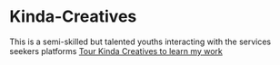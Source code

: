 # Kinda-Creatives
This is a semi-skilled but talented youths interacting with the services seekers platforms
[Tour Kinda Creatives to learn my work](https://kindacreatives.com)
